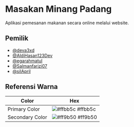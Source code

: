 
# Masakan Minang Padang

Aplikasi pemesanan makanan secara online melalui website.
## Pemilik

- [@deva3xd](https://www.github.com/deva3xd)
- [@AldiHasan123Dev](https://www.github.com/AldiHasan123Dev)
- [@egarahmatul](https://www.github.com/egarahmatul)
- [@Salmanfarizi07](https://www.github.com/Salmanfarizi07)
- [@silApril](https://www.github.com/silApril)
## Referensi Warna

| Color             | Hex                                                                |
| ----------------- | ------------------------------------------------------------------ |
| Primary Color | ![#ffbb5c](https://via.placeholder.com/10/ffbb5c?text=+) #ffbb5c |
| Secondary Color | ![#ff9b50](https://via.placeholder.com/10/ff9b50?text=+) #ff9b50 |

